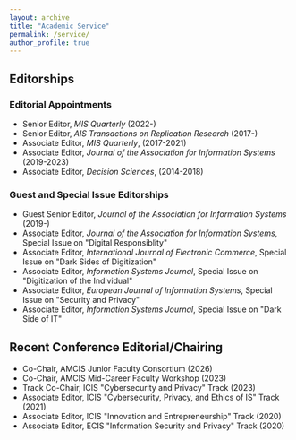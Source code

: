 ```yaml
---
layout: archive
title: "Academic Service"
permalink: /service/
author_profile: true
---
```

## Editorships 
### Editorial Appointments
-   Senior Editor, _MIS Quarterly_ (2022-) 
-   Senior Editor, _AIS Transactions on Replication Research_ (2017-)
-   Associate Editor, _MIS Quarterly_, (2017-2021)
-   Associate Editor, _Journal of the Association for Information Systems_ (2019-2023)
-   Associate Editor, _Decision Sciences_, (2014-2018)

### Guest and Special Issue Editorships
-   Guest Senior Editor, _Journal of the Association for Information Systems_ (2019-)
-   Associate Editor, _Journal of the Association for Information Systems_, Special Issue on "Digital Responsiblity"
-   Associate Editor, _International Journal of Electronic Commerce_, Special Issue on "Dark Sides of Digitization"
-   Associate Editor, _Information Systems Journal_, Special Issue on "Digitization of the Individual"
-   Associate Editor, _European Journal of Information Systems_, Special Issue on "Security and Privacy"
-   Associate Editor, _Information Systems Journal_, Special Issue on "Dark Side of IT"

## Recent Conference Editorial/Chairing 

-   Co-Chair, AMCIS Junior Faculty Consortium (2026)
-   Co-Chair, AMCIS Mid-Career Faculty Workshop (2023)
-   Track Co-Chair, ICIS "Cybersecurity and Privacy" Track (2023)
-   Associate Editor, ICIS "Cybersecurity, Privacy, and Ethics of IS" Track (2021)
-   Associate Editor, ICIS "Innovation and Entrepreneurship" Track (2020)
-   Associate Editor, ECIS "Information Security and Privacy" Track (2020)
